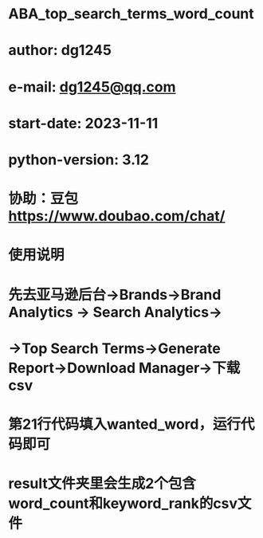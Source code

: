 # ABA_top_search_terms_word_count

# author: dg1245
# e-mail: dg1245@qq.com
# start-date: 2023-11-11
# python-version: 3.12
# 协助：豆包 https://www.doubao.com/chat/

# 使用说明
# 先去亚马逊后台->Brands->Brand Analytics -> Search Analytics->
# ->Top Search Terms->Generate Report->Download Manager->下载csv
# 第21行代码填入wanted_word，运行代码即可
# result文件夹里会生成2个包含word_count和keyword_rank的csv文件
